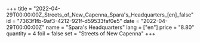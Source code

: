 +++
title = "2022-04-29T00:00:00Z_Streets_of_New_Capenna_Spara's_Headquarters_[en]_false"
id = "7363f1fb-9af3-4212-921f-d59533faf0e5"
date = "2022-04-29T00:00:00Z"
name = "Spara's Headquarters"
lang = ["en"]
price = "8.80"
quantity = 4
foil = false
set = "Streets of New Capenna"
+++
